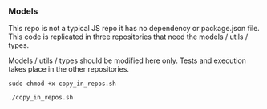 ### Models

This repo is not a typical JS repo it has no dependency or package.json file. This code is replicated in three repositories that need the models / utils / types.

Models / utils / types should be modified here only. Tests and execution takes place in the other repositories.

```
sudo chmod +x copy_in_repos.sh

./copy_in_repos.sh
```